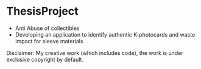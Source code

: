# ThesisProject

- Anti Abuse of collectibles
- Developing an application to identify authentic K-photocards and waste impact for sleeve materials 



Disclaimer: My creative work (which includes code), the work is under exclusive copyright by default. 


